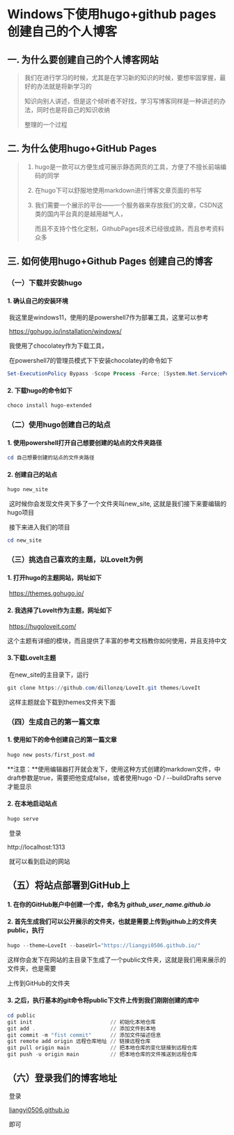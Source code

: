 # Windows下使用hugo+github pages 创建自己的个人博客


## 一. 为什么要创建自己的个人博客网站	

> ​		我们在进行学习的时候，尤其是在学习新的知识的时候，要想牢固掌握，最好的办法就是将新学习的
>
> 知识向别人讲述，但是这个倾听者不好找，学习写博客同样是一种讲述的办法，同时也是将自己的知识收纳
>
> 整理的一个过程

## 二. 为什么使用hugo+GitHub Pages

> 1. hugo是一款可以方便生成可展示静态网页的工具，方便了不擅长前端编码的同学
>
> 2. 在hugo下可以舒服地使用markdown进行博客文章页面的书写
>
> 3. 我们需要一个展示的平台——一个服务器来存放我们的文章，CSDN这类的国内平台真的是越用越气人，
>
>    而且不支持个性化定制，GithubPages技术已经很成熟，而且参考资料众多

## 三. 如何使用hugo+Github Pages 创建自己的博客

### （一）下载并安装hugo

#### 1. 确认自己的安装环境

​		我这里是windows11，使用的是powershell7作为部署工具，这里可以参考

​		https://gohugo.io/installation/windows/

​		我使用了chocolatey作为下载工具，

​		在powershell7的管理员模式下下安装chocolatey的命令如下

```powershell
Set-ExecutionPolicy Bypass -Scope Process -Force; [System.Net.ServicePointManager]::SecurityProtocol = [System.Net.ServicePointManager]::SecurityProtocol -bor 3072; iex ((New-Object System.Net.WebClient).DownloadString('https://community.chocolatey.org/install.ps1'))
```

#### 2. 下载hugo的命令如下

```powershell
choco install hugo-extended
```



### （二）使用hugo创建自己的站点

#### 1. 使用powershell打开自己想要创建的站点的文件夹路径

```powershell
cd 自己想要创建的站点的文件夹路径
```

#### 2. 创建自己的站点

```powershell
hugo new_site
```

​	这时候你会发现文件夹下多了一个文件夹叫new_site, 这就是我们接下来要编辑的hugo项目

​	接下来进入我们的项目

```powershell
cd new_site
```

### （三）挑选自己喜欢的主题，以LoveIt为例

#### 1. 打开hugo的主题网站，网址如下

​	https://themes.gohugo.io/

#### 2. 我选择了LoveIt作为主题，网址如下

​	https://hugoloveit.com/

​	这个主题有详细的模块，而且提供了丰富的参考文档教你如何使用，并且支持中文

#### 3.下载LoveIt主题

​	在new_site的主目录下，运行

```powershell
git clone https://github.com/dillonzq/LoveIt.git themes/LoveIt
```

​	这样主题就会下载到themes文件夹下面

### （四）生成自己的第一篇文章

#### 1. 使用如下的命令创建自己的第一篇文章

```powershell
hugo new posts/first_post.md
```

​	**注意：**使用编辑器打开就会发下，使用这种方式创建的markdown文件，中draft参数是true，需要把他变成false，或者使用hugo -D / --buildDrafts serve 才能显示

#### 2. 在本地启动站点

```powershell
hugo serve
```

​	登录 

http://localhost:1313

​	就可以看到启动的网站



## （五）将站点部署到GitHub上

#### 1. 在你的GitHub账户中创建一个库，命名为 *github_user_name.github.io*

#### 2. 首先生成我们可以公开展示的文件夹，也就是需要上传到github上的文件夹public，执行

```powershell
hugo --theme=LoveIt --baseUrl="https://liangyi0506.github.io/" 
```

​	这样你会发下在网站的主目录下生成了一个public文件夹，这就是我们用来展示的文件夹，也是需要

上传到GitHub的文件夹

#### 3. 之后，执行基本的git命令将public下文件上传到我们刚刚创建的库中

```powershell
cd public 						
git init						 // 初始化本地仓库
git add .						 // 添加文件到本地
git commit -m "fist commit"		 // 添加文件描述信息
git remote add origin 远程仓库地址 // 链接远程仓库
git pull origin main			 // 把本地仓库的变化链接到远程仓库
git push -u origin main			 // 把本地仓库的文件推送到远程仓库
```

## （六）登录我们的博客地址

​	登录

​	[liangyi0506.github.io](我的博客网址)

​	即可

